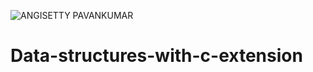 ![ANGISETTY PAVANKUMAR](https://user-images.githubusercontent.com/113332132/190101939-73bd08ee-4167-4cba-816c-eff1c51ca29e.png)
# Data-structures-with-c-extension
